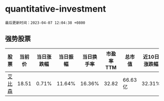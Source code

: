 # quantitative-investment

`最后更新时间：2023-04-07 12:04:38 +0800`

## 强势股票

|股票|当前价|当日涨跌幅|当日振幅|当日换手率|市盈率TTM|总市值|近10日涨跌幅|
|----|----|----|----|----|----|----|----|
|[艾比森](https://xueqiu.com/S/SZ300389)|18.51|0.71%|11.64%|16.36%|32.82|66.63亿|32.31%|
